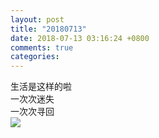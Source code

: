 ```yaml
---
layout: post
title: "20180713"
date: 2018-07-13 03:16:24 +0800
comments: true
categories: 
---
```

生活是这样的啦  
一次次迷失  
一次次寻回  
![](http://wx2.sinaimg.cn/large/780bc50fgy1ft7oths668j21x51cpwxd.jpg)
